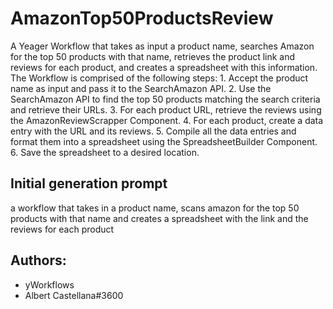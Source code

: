 
# AmazonTop50ProductsReview

A Yeager Workflow that takes as input a product name, searches Amazon for the top 50 products with that name, retrieves the product link and reviews for each product, and creates a spreadsheet with this information. The Workflow is comprised of the following steps: 1. Accept the product name as input and pass it to the SearchAmazon API. 2. Use the SearchAmazon API to find the top 50 products matching the search criteria
   and retrieve their URLs.
3. For each product URL, retrieve the reviews using the AmazonReviewScrapper Component. 4. For each product, create a data entry with the URL and its reviews. 5. Compile all the data entries and format them into a spreadsheet using
   the SpreadsheetBuilder Component.
6. Save the spreadsheet to a desired location.

## Initial generation prompt
a workflow that takes in a product name, scans amazon for the top 50 products with that name and creates a spreadsheet with the link and the reviews for each product

## Authors: 
- yWorkflows
- Albert Castellana#3600
        
